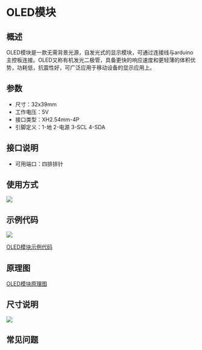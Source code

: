 # OLED模块

## 概述

OLED模块是一款无需背景光源，自发光式的显示模块，可通过连接线与arduino主控板连接。OLED又称有机发光二极管，具备更快的响应速度和更轻薄的体积优势，功耗低，抗震性好，可广泛应用于移动设备的显示应用上。

## 参数

* 尺寸：32x39mm
* 工作电压：5V
* 接口类型：XH2.54mm-4P
* 引脚定义：1-地 2-电源 3-SCL 4-SDA

## 接口说明

* 可用端口：四排排针

## 使用方式

![](https://github.com/Haohaodada-official/docs/tree/87a8c0277156955860937750dd97e504bdd44d88/jiao-xue-chan-pin/arduino-kai-yuan-ying-jian/images/26.png)

## 示例代码

![](https://github.com/Haohaodada-official/docs/tree/87a8c0277156955860937750dd97e504bdd44d88/jiao-xue-chan-pin/arduino-kai-yuan-ying-jian/images/49.png)

[OLED模块示例代码](http://www.haohaodada.com/show.php?id=956375)

## 原理图

[OLED模块原理图](https://github.com/Haohaodada-official/haohaodada-docs/blob/master/原理图/OLED模块.pdf)

## 尺寸说明

![](https://github.com/Haohaodada-official/docs/tree/87a8c0277156955860937750dd97e504bdd44d88/jiao-xue-chan-pin/arduino-kai-yuan-ying-jian/images/09.png)

## 常见问题

